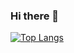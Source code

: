 ### Hi there 👋

[![Top Langs](https://github-readme-stats.vercel.app/api/top-langs/?username=akitaonrails&layout=compact&theme=dark&&show_icons=true&hide_border=true&card_width=100wh&text_bold=true)](https://github.com/anuraghazra/github-readme-stats)
